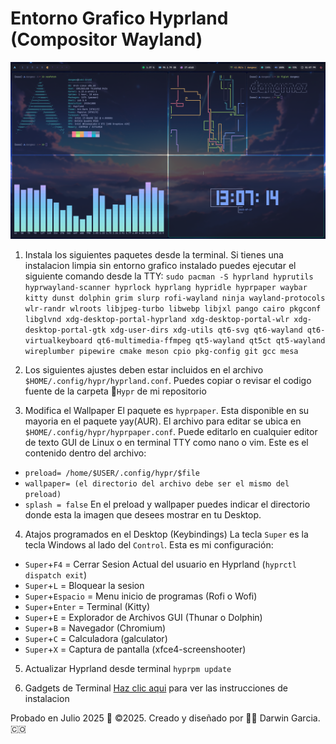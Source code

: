 # Entorno Grafico Hyprland (Compositor Wayland)
![Example Screenshot.](https://raw.githubusercontent.com/darwin-garcia/Arch-Linux-Hyprland/refs/heads/main/Screenshots/Kitty%20Terminal%20Gadgets.png)

1. Instala los siguientes paquetes desde la terminal.
Si tienes una instalacion limpia sin entorno grafico instalado puedes ejecutar el siguiente comando desde la TTY:
`sudo pacman -S hyprland hyprutils hyprwayland-scanner hyprlock hyprlang hypridle hyprpaper waybar kitty dunst dolphin
grim slurp rofi-wayland ninja wayland-protocols wlr-randr wlroots
libjpeg-turbo libwebp libjxl pango cairo pkgconf  libglvnd
xdg-desktop-portal-hyprland xdg-desktop-portal-wlr xdg-desktop-portal-gtk
xdg-user-dirs xdg-utils
qt6-svg qt6-wayland qt6-virtualkeyboard qt6-multimedia-ffmpeg qt5-wayland qt5ct qt5-wayland
wireplumber pipewire cmake meson cpio pkg-config git gcc mesa `

3. Los siguientes ajustes deben estar incluidos en el archivo `$HOME/.config/hypr/hyprland.conf`. Puedes copiar o revisar el codigo fuente de la carpeta 📁`Hypr` de mi repositorio

4. Modifica el Wallpaper
El paquete es `hyprpaper`. Esta disponible en su mayoria en el paquete yay(AUR). El archivo para editar se ubica en `$HOME/.config/hypr/hyprpaper.conf`. Puede editarlo en cualquier editor de texto GUI de Linux o en terminal TTY como nano o vim. Este es el contenido dentro del archivo:
* `preload= /home/$USER/.config/hypr/$file`
* `wallpaper= (el directorio del archivo debe ser el mismo del preload)`
* `splash = false`
En el preload y wallpaper puedes indicar el directorio donde esta la imagen que desees mostrar en tu Desktop.

4. Atajos programados en el Desktop (Keybindings)
La tecla `Super` es la tecla Windows al lado del `Control`.
Esta es mi configuración: 
* `Super`+`F4` = Cerrar Sesion Actual del usuario en Hyprland (`hyprctl dispatch exit`)
* `Super`+`L` = Bloquear la sesion
* `Super`+`Espacio` = Menu inicio de programas (Rofi o Wofi) 
* `Super`+`Enter` = Terminal (Kitty)
* `Super`+`E` = Explorador de Archivos GUI (Thunar o Dolphin)
* `Super`+`B` = Navegador (Chromium)
* `Super`+`C` = Calculadora (galculator)
* `Super`+`X` = Captura de pantalla (xfce4-screenshooter) 

5. Actualizar Hyprland desde terminal
`hyprpm update`

6. Gadgets de Terminal
[Haz clic aqui](https://github.com/darwin-garcia/Arch-Linux-Hyprland/blob/main/Instrucciones/Add-ons/readme.md) para ver las instrucciones de instalacion

Probado en Julio 2025
🎯 ©2025. Creado y diseñado por 👨‍💻 Darwin Garcia. 🇨🇴
